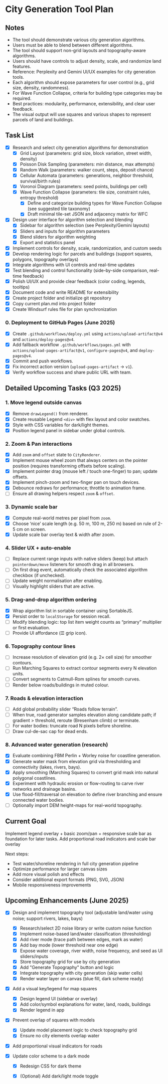 # City Generation Tool Plan

## Notes
- The tool should demonstrate various city generation algorithms.
- Users must be able to blend between different algorithms.
- The tool should support non-grid layouts and topography-aware algorithms.
- Users should have controls to adjust density, scale, and randomize land features.
- Reference: Perplexity and Gemini UI/UX examples for city generation tools.
- Each algorithm should expose parameters for user control (e.g., grid size, density, randomness).
- For Wave Function Collapse, criteria for building type categories may be required.
- Best practices: modularity, performance, extensibility, and clear user feedback.
- The visual output will use squares and various shapes to represent parcels of land and buildings.

## Task List
- [x] Research and select city generation algorithms for demonstration
  - [x] Grid Layout (parameters: grid size, block variation, street width, density)
  - [x] Poisson Disk Sampling (parameters: min distance, max attempts)
  - [x] Random Walk (parameters: walker count, steps, deposit chance)
  - [x] Cellular Automata (parameters: generations, neighbor threshold, survival/birth rules)
  - [x] Voronoi Diagram (parameters: seed points, buildings per cell)
  - [x] Wave Function Collapse (parameters: tile size, constraint rules, entropy threshold)
    - [x] Define and categorize building types for Wave Function Collapse (see suggested tile taxonomy)
    - [x] Draft minimal tile-set JSON and adjacency matrix for WFC
- [x] Design user interface for algorithm selection and blending
  - [x] Sidebar for algorithm selection (see Perplexity/Gemini layouts)
  - [x] Sliders and inputs for algorithm parameters
  - [x] Blend sliders for algorithm weighting
  - [x] Export and statistics panel
- [x] Implement controls for density, scale, randomization, and custom seeds
- [x] Develop rendering logic for parcels and buildings (support squares, polygons, topography overlays)
- [x] Integrate algorithms with UI controls and real-time updates
- [x] Test blending and control functionality (side-by-side comparison, real-time feedback)
- [x] Polish UI/UX and provide clear feedback (color coding, legends, tooltips)
- [x] Document code and write README for extensibility
- [x] Create project folder and initialize git repository
- [x] Copy current plan.md into project folder
- [x] Create Windsurf rules file for plan synchronization

### 0. Deployment to GitHub Pages (June 2025)
- [x] Create `.github/workflows/deploy.yml` using `actions/upload-artifact@v4` and `actions/deploy-pages@v4`.
- [x] Add fallback workflow `.github/workflows/pages.yml` with `actions/upload-pages-artifact@v1`, `configure-pages@v4`, and `deploy-pages@v4`.
- [x] Commit and push workflows.
- [x] Fix incorrect action version (`upload-pages-artifact` → `v1`).
- [x] Verify workflow success and share public URL with team.

## Detailed Upcoming Tasks (Q3 2025)

### 1. Move legend outside canvas
- [x] Remove `drawLegend()` from renderer.
- [x] Create reusable Legend `<div>` with flex layout and color swatches.
- [x] Style with CSS variables for dark/light themes.
- [x] Position legend panel in sidebar under global controls.

### 2. Zoom & Pan interactions
- [x] Add `zoom` and `offset` state to `CityRenderer`.
- [x] Implement mouse wheel zoom that always centers on the pointer position (requires transforming offsets before scaling).
- [x] Implement pointer drag (mouse left / touch one-finger) to pan; update offsets.
- [x] Implement pinch-zoom and two-finger pan on touch devices.
- [x] Debounce redraws for performance; throttle to animation frame.
- [ ] Ensure all drawing helpers respect `zoom` & `offset`.

### 3. Dynamic scale bar
- [x] Compute real-world metres per pixel from `zoom`.
- [x] Choose ‘nice’ scale length (e.g. 50 m, 100 m, 250 m) based on rule of 2-5 cm on screen.
- [x] Update scale bar overlay text & width after zoom.

### 4. Slider UX + auto-enable
- [ ] Replace current range inputs with native sliders (keep) but attach `pointerdown/move` listeners for smooth drag in all browsers.
- [ ] On first drag event, automatically check the associated algorithm checkbox (if unchecked).
- [ ] Update weight normalisation after enabling.
- [ ] Visually highlight sliders that are active.

### 5. Drag-and-drop algorithm ordering
- [x] Wrap algorithm list in sortable container using SortableJS.
- [x] Persist order to `localStorage` for session recall.
- [ ] Modify blending logic: top list item weight counts as “primary” multiplier or first evaluation.
- [ ] Provide UI affordance (☰ grip icon).

### 6. Topography contour lines
- [ ] Increase resolution of elevation grid (e.g. 2× cell size) for smoother contours.
- [ ] Run Marching Squares to extract contour segments every N elevation units.
- [ ] Convert segments to Catmull-Rom splines for smooth curves.
- [ ] Render below roads/buildings in muted colour.

### 7. Roads & elevation interaction
- [ ] Add global probability slider “Roads follow terrain”.
- [ ] When true, road generator samples elevation along candidate path; if gradient > threshold, reroute (Bresenham climb) or terminate.
- [ ] For water bodies: truncate road N pixels before shoreline.
- [ ] Draw cul-de-sac cap for dead ends.

### 8. Advanced water generation (research)
- [x] Evaluate combining FBM Perlin + Worley noise for coastline generation.
- [x] Generate water mask from elevation grid via thresholding and connectivity (lakes, rivers, bays).
- [x] Apply smoothing (Marching Squares) to convert grid mask into natural polygonal coastlines.
- [x] Experiment with hydraulic erosion or flow-routing to carve river networks and drainage basins.
- [x] Use flood-fill/traversal on elevation to define river branching and ensure connected water bodies.
- [ ] Optionally import DEM height-maps for real-world topography.

## Current Goal
Implement legend overlay + basic zoom/pan + responsive scale bar as foundation for later tasks.
Add proportional road indicators and scale bar overlay

Next steps:
- Test water/shoreline rendering in full city generation pipeline
- Optimize performance for larger canvas sizes
- Add more visual polish and effects
- Consider additional export formats (PNG, SVG, JSON)
- Mobile responsiveness improvements

## Upcoming Enhancements (June 2025)
- [x] Design and implement topography tool (adjustable land/water using noise; support rivers, lakes, bays)
  - [x] Research/select 2D noise library or write custom noise function
  - [x] Implement noise-based land/water classification (thresholding)
  - [x] Add river mode (trace path between edges, mark as water)
  - [x] Add bay mode (lower threshold near one edge)
  - [x] Expose water coverage, river width, noise frequency, and seed as UI sliders/inputs
  - [x] Store topography grid for use by city generation
  - [x] Add "Generate Topography" button and logic
  - [x] Integrate topography with city generation (skip water cells)
  - [x] Render water layer on canvas (blue fill, dark scheme ready)
- [x] Add a visual key/legend for map squares
  - [x] Design legend UI (sidebar or overlay)
  - [x] Add color/symbol explanations for water, land, roads, buildings
  - [x] Render legend in app
- [x] Prevent overlap of squares with models
  - [x] Update model placement logic to check topography grid
  - [x] Ensure no city elements overlap water
- [x] Add proportional visual indicators for roads
  

- [x] Update color scheme to a dark mode
  - [x] Redesign CSS for dark theme
  - [x] (Optional) Add dark/light mode toggle


